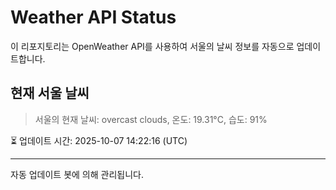 
# Weather API Status

이 리포지토리는 OpenWeather API를 사용하여 서울의 날씨 정보를 자동으로 업데이트합니다.

## 현재 서울 날씨
> 서울의 현재 날씨: overcast clouds, 온도: 19.31°C, 습도: 91%

⏳ 업데이트 시간: 2025-10-07 14:22:16 (UTC)

---
자동 업데이트 봇에 의해 관리됩니다.
